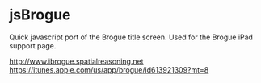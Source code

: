 jsBrogue
========

Quick javascript port of the Brogue title screen. Used for the Brogue iPad support page.

http://www.ibrogue.spatialreasoning.net
https://itunes.apple.com/us/app/brogue/id613921309?mt=8
